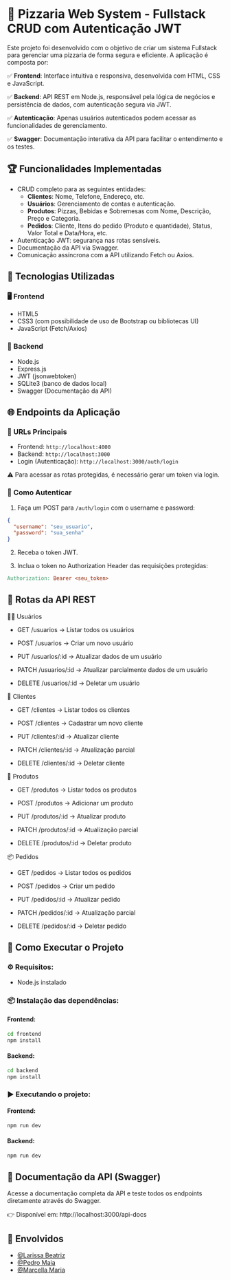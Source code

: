 
# 🍕 Pizzaria Web System - Fullstack CRUD com Autenticação JWT

Este projeto foi desenvolvido com o objetivo de criar um sistema Fullstack para gerenciar uma pizzaria de forma segura e eficiente. A aplicação é composta por:

✅ **Frontend**: Interface intuitiva e responsiva, desenvolvida com HTML, CSS e JavaScript.

✅ **Backend**: API REST em Node.js, responsável pela lógica de negócios e persistência de dados, com autenticação segura via JWT.

✅ **Autenticação**: Apenas usuários autenticados podem acessar as funcionalidades de gerenciamento.

✅ **Swagger**: Documentação interativa da API para facilitar o entendimento e os testes.
## 🏆 Funcionalidades Implementadas

- CRUD completo para as seguintes entidades:
  - **Clientes**: Nome, Telefone, Endereço, etc.
  - **Usuários**: Gerenciamento de contas e autenticação.
  - **Produtos**: Pizzas, Bebidas e Sobremesas com Nome, Descrição, Preço e Categoria.
  - **Pedidos**: Cliente, Itens do pedido (Produto e quantidade), Status, Valor Total e Data/Hora, etc.
- Autenticação JWT: segurança nas rotas sensíveis.
- Documentação da API via Swagger.
- Comunicação assíncrona com a API utilizando Fetch ou Axios.
## 🚀 Tecnologias Utilizadas

### 🖥️ Frontend
- HTML5
- CSS3 (com possibilidade de uso de Bootstrap ou bibliotecas UI)
- JavaScript (Fetch/Axios)

### 🔧 Backend
- Node.js
- Express.js
- JWT (jsonwebtoken)
- SQLite3 (banco de dados local)
- Swagger (Documentação da API)
## 🌐 Endpoints da Aplicação

### 🔗 URLs Principais
- Frontend: `http://localhost:4000`
- Backend: `http://localhost:3000`
- Login (Autenticação): `http://localhost:3000/auth/login`

⚠️ Para acessar as rotas protegidas, é necessário gerar um token via login.

### 🔐 Como Autenticar
1. Faça um POST para `/auth/login` com o username e password:
```json
{
  "username": "seu_usuario",
  "password": "sua_senha"
}
```

2. Receba o token JWT.

3. Inclua o token no Authorization Header das requisições protegidas:
```makefile
Authorization: Bearer <seu_token>
```
## 📖 Rotas da API REST

🧑‍💼 Usuários

- GET /usuarios → Listar todos os usuários

- POST /usuarios → Criar um novo usuário

- PUT /usuarios/:id → Atualizar dados de um usuário

- PATCH /usuarios/:id → Atualizar parcialmente dados de um usuário

- DELETE /usuarios/:id → Deletar um usuário

👥 Clientes

- GET /clientes → Listar todos os clientes

- POST /clientes → Cadastrar um novo cliente

- PUT /clientes/:id → Atualizar cliente

- PATCH /clientes/:id → Atualização parcial

- DELETE /clientes/:id → Deletar cliente

🍕 Produtos

- GET /produtos → Listar todos os produtos

- POST /produtos → Adicionar um produto

- PUT /produtos/:id → Atualizar produto

- PATCH /produtos/:id → Atualização parcial

- DELETE /produtos/:id → Deletar produto

📦 Pedidos

- GET /pedidos → Listar todos os pedidos

- POST /pedidos → Criar um pedido

- PUT /pedidos/:id → Atualizar pedido

- PATCH /pedidos/:id → Atualização parcial

- DELETE /pedidos/:id → Deletar pedido
## 📝 Como Executar o Projeto

### ⚙️ Requisitos:

- Node.js instalado

### 📦 Instalação das dependências:

#### **Frontend:**
```bash
cd frontend
npm install
```

#### **Backend:**
```bash
cd backend
npm install
```

### ▶️ Executando o projeto:

#### **Frontend:**
```bash
npm run dev
```

#### **Backend:**
```bash
npm run dev
```
## 📄 Documentação da API (Swagger)

Acesse a documentação completa da API e teste todos os endpoints diretamente através do Swagger.

👉 Disponível em: http://localhost:3000/api-docs

## 👥 Envolvidos

- [@Larissa Beatriz](https://github.com/LariBeatriz)
- [@Pedro Maia](https://github.com/pedrohmaiaoliv)
- [@Marcella Maria](https://github.com/marcella10109)
